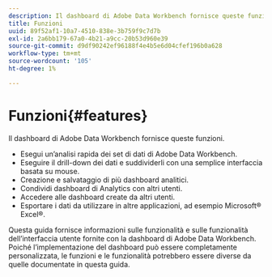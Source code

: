 ```yaml
---
description: Il dashboard di Adobe Data Workbench fornisce queste funzioni.
title: Funzioni
uuid: 89f52af1-10a7-4510-838e-3b759f9c7d7b
exl-id: 2a6bb179-67a0-4b21-a9cc-20b53d960e39
source-git-commit: d9df90242ef96188f4e4b5e6d04cfef196b0a628
workflow-type: tm+mt
source-wordcount: '105'
ht-degree: 1%

---
```


# Funzioni{#features}

Il dashboard di Adobe Data Workbench fornisce queste funzioni.

* Esegui un’analisi rapida dei set di dati di Adobe Data Workbench.
* Eseguire il drill-down dei dati e suddividerli con una semplice interfaccia basata su mouse.
* Creazione e salvataggio di più dashboard analitici.
* Condividi dashboard di Analytics con altri utenti.
* Accedere alle dashboard create da altri utenti.
* Esportare i dati da utilizzare in altre applicazioni, ad esempio Microsoft® Excel®.

Questa guida fornisce informazioni sulle funzionalità e sulle funzionalità dell’interfaccia utente fornite con la dashboard di Adobe Data Workbench. Poiché l’implementazione del dashboard può essere completamente personalizzata, le funzioni e le funzionalità potrebbero essere diverse da quelle documentate in questa guida.
